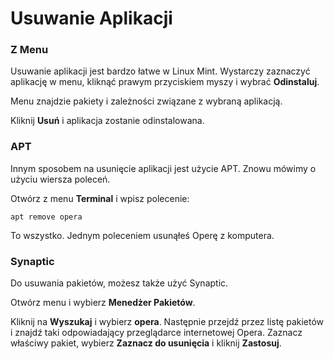 # Usuwanie Aplikacji

### Z Menu

Usuwanie aplikacji jest bardzo łatwe w Linux Mint. Wystarczy zaznaczyć aplikację w menu, kliknąć prawym przyciskiem myszy i wybrać **Odinstaluj**.

Menu znajdzie pakiety i zależności związane z  wybraną aplikacją.

Kliknij **Usuń** i aplikacja zostanie odinstalowana.


### APT

Innym sposobem na usunięcie aplikacji jest użycie APT. Znowu mówimy o użyciu wiersza poleceń.

Otwórz z menu **Terminal** i wpisz polecenie:
```
apt remove opera
```
To wszystko. Jednym poleceniem usunąłeś Operę z komputera.

### Synaptic

Do usuwania pakietów, możesz także użyć Synaptic.

Otwórz menu i wybierz **Menedżer Pakietów**.

Kliknij na **Wyszukaj** i wybierz **opera**. Następnie przejdź przez listę pakietów i znajdź taki odpowiadający przeglądarce internetowej Opera. Zaznacz właściwy pakiet, wybierz **Zaznacz do usunięcia** i kliknij **Zastosuj**.
